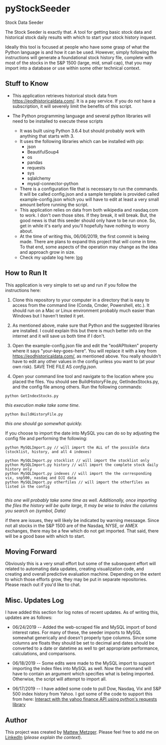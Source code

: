 # pyStockSeeder
Stock Data Seeder

The Stock Seeder is exactly that. A tool for getting basic stock data and historical stock daily results with which to start your stock history inquest. 

Ideally this tool is focused at people who have some grasp of what the Python language is and how it can be used. However, simply following the instructions will generate a foundational stock history file, complete with most of the stocks in the S&P 1500 (large, mid, small cap), that you may import into a database or use within some other technical context. 


## Stuff to Know

* This application retrieves historical stock data from https://eodhistoricaldata.com/. It is a pay service. If you do not have a subscription, it will severely limit the benefits of this script.

* The Python programming language and several python libraries will need to be installed to execute these scripts
    * It was built using Python 3.6.4 but should probably work with anything that starts with 3.
    * It uses the following libraries which can be installed with pip: 
        * json 
        * BeautifulSoup4
        * os
        * pandas
        * requests
        * sys
        * sqlalchemy
        * mysql-connector-python
     * There is a configuration file that is necessary to run the commands. It will be called config.json and a sample template is provided called example-config.json which you will have to edit at least a very small amount before running the script.
     * This application relies on data from both wikipedia and nasdaq.com to work. I don't own those sites. If they break, it will break. But, the good news is that this seeder should only have to be run once. So, get in while it's early and you'll hopefully have nothing to worry about. 
     * At the time of writing this, 06/06/2019, the first commit is being made. There are plans to expand this project that will come in time. To that end, some aspects of the operation may change as the idea and approach grow in size.
     * Check my update log here: [log](#log)
     
     
## How to Run It
This application is very simple to set up and run if you follow the instructions here: 

1. Clone this repository to your computer in a directory that is easy to access from the command line (Conda, Cmder, Powershell, etc.). It should run on a Mac or Linux environment probably much easier than Windows but I haven't tested it yet.

2. As mentioned above, make sure that Python and the suggested libraries are installed. I could explain this but there is much better info on the internet and it will save us both time if I don't. 

3. Open the example-config.json file and edit the "eodAPItoken" property where it says "your-key-goes-here". You will replace it with a key from https://eodhistoricaldata.com/, as mentioned above. You really shouldn't have to edit any other values in the config unless you want to (at your own risk). SAVE THE FILE AS *config.json*. 

4. Open your command line tool and navigate to the location where you placed the files. You should see BuildHistoryFile.py, GetIndexStocks.py, and the config file among others. Run the following commands: 

```
python GetIndexStocks.py
```
*this execution make take some time.*


```
python BuildHistoryFile.py
```
*this one should go somewhat quickly.*
     

If you choose to import the date into MySQL you can do so by adjusting the config file and performing the following:
```
python MySQLImport.py // will import the ALL of the possible data (stocklist, history, and all 4 indexes)

python MySQLImport.py stocklist // will import the stocklist only
python MySQLImport.py history // will import the complete stock daily history only
python MySQLImport.py indexes // will import the the corresponding vix, snp500, nasdaq and DJI data
python MySQLImport.py otherfiles // will import the otherfiles as listed in the config


```
*this one will probably take some time as well. Additionally, once importing the files the history will be quite large, It may be wise to index the columns you search on (symbol, Date)*

if there are issues, they will likely be indicated by warning messaage. Since not all stocks in the S&P 1500 are of the Nasdaq, NYSE, or AMEX exchanges, there may be a few which do not get imported. That said, there will be a good base with which to start. 


## Moving Forward

Obviously this is a very small effort but some of the subsequent effort will related to automating data updates, creating visualization code, and creating and overall predictive evaluation machine. Depending on the extent to which those efforts grow, they may be put in separate repositories. Please reach out if you'd like to chat.

## <a name="log"></a>Misc. Updates Log

I have added this section for log notes of recent updates. As of writing this, updates are as follows:

* 06/24/2019 -- Added the web-scraped file and MySQL import of bond interest rates. For many of these, the seeder imports to MySQL somewhat generically and doesn't properly type columns. Since some columns are floats they should be set to decimal and dates should be converted to a date or datetime as well to get appropriate performance, calculations, and comparisons.

* 06/18/2019 -- Some edits were made to the MySQL import to support importing the index files into MySQL as well. Now the command will have to contain an argument which specifies what is beling imported. Otherwise, the script will attempt to import all.

* 06/17/2019 -- I have added some code to pull Dow, Nasdaq, Vix and S&P 500 index history from Yahoo. I got some of the code to support this from here: [Interact with the yahoo finance API using python's requests library](https://maikros.github.io/yahoo-finance-python/)



    
## Author
This project was created by [Mattew Metzger](https://matthewmetzgerx.github.io/). Please feel free to add me on [LinkedIn](https://www.linkedin.com/in/matthewmetzgerx/) (*please explain the context*).

